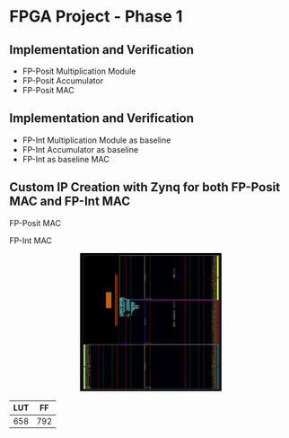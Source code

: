 # FPGA Project - Phase 1

## Implementation and Verification 

- FP-Posit Multiplication Module 
- FP-Posit Accumulator 
- FP-Posit MAC 

## Implementation and Verification 
- FP-Int Multiplication Module as baseline 
- FP-Int Accumulator as baseline 
- FP-Int as baseline MAC 

  
## Custom IP Creation with Zynq for both FP-Posit MAC and FP-Int MAC 

FP-Posit MAC


FP-Int MAC

<!-- scale to 50% of container width -->
<p align="center">
  <img src="Images/fp_int_mac.png" alt="fp_int" width="50%">
</p>

| LUT | FF |
| -------- | -------- |
| 658 | 792 |


